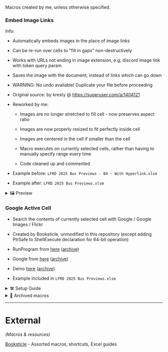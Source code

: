 Macros created by me, unless otherwise specified.

### Embed Image Links

Info:

- Automatically embeds images in the place of image links

- Can be re-run over cells to "fill in gaps" non-destructively

- Works with URLs not ending in image extension, e.g, discord image link with token query param

- Saves the image with the document, instead of links which can go down

- WARNING: No undo available! Duplicate your file before proceeding

- Original source: by kresty @ https://superuser.com/a/1404121

- Reworked by me:

    - Images are no longer stretched to fill cell - now preserves aspect ratio

    - Images are now properly resized to fit perfectly inside cell

    - Images are centered in the cell if smaller than the cell

    - Macro executes on currently selected cells, rather than having to manually specify range every time

    - Code cleaned up and commented

- Example before: `LFRD 2025 Bus Previews - B4 - With Hyperlink.xlsm`

- Example after: `LFRD 2025 Bus Previews.xlsm`

<details>
  <summary>🖼 Preview</summary>

![Before](https://github.com/sjain882/Excel-VBA-Macros/blob/main/.github/Previews/Embed%20Image%20Links/Before.png?raw=true)

![After](https://github.com/sjain882/Excel-VBA-Macros/blob/main/.github/Previews/Embed%20Image%20Links/After.png?raw=true)

</details>

### Google Active Cell

- Search the contents of currently selected cell with Google / Google Images / Flickr

- Created by Booksticle, unmodified in this repository (except adding PtrSafe to ShellExecute declaration for 64-bit operation)

- RunProgram from [here](https://shortcut.booksticle.com/showlist2.asp?parent=77924) ([archive](https://web.archive.org/web/20250712142935/https://shortcut.booksticle.com/showlist2.asp?parent=77924))

- Google from [here](https://shortcut.booksticle.com/showlist2.asp?parent=111219) ([archive](https://web.archive.org/web/20250712142956/https://shortcut.booksticle.com/showlist2.asp?parent=111219))

- Demo [here](https://www.youtube.com/watch?v=pAbmUdZgIMc) ([archive](https://web.archive.org/web/20201224062607/https://www.youtube.com/watch?v=pAbmUdZgIMc))

- Example included in `LFRD 2025 Bus Previews.xlsm`

<details>
  <summary>🛠 Setup Guide</summary>

1. Developer > Visual Basic

2. Modules > Module1 (in tree on left side)

3. Paste (Declarations).txt in Declarations section:

![Declarations](https://github.com/sjain882/Excel-VBA-Macros/blob/main/.github/Guides/Google%20Active%20Cell/Declarations.png?raw=true)

4. Tools > Macros

5. Under Macro Name type either `FlickrIt` / `GoogleIt` / `GoogleImagesIt` then click Create to create new macro section for the relevant function

6. New section with Sub skeleton will be created. Replace entire contents of this section with the contents of the relevant .txt containing the function's code

7. Save and close VBA Editor

8. Developer > Macros > Select macro you want to assign keyboard shortcut to > Options

9. Type a single key into shortcut box, e.g, G for CTRL+G. For CTRL+SHIFT+G, delete contents of box and type Shift+G (NOT Ctrl+Shift+G). Nothing else will work.

10. Click OK

</details>

<details>
  <summary>💼 Archived macros</summary>
None
</details>

***

# External

*(Macros & resources)*

[Booksticle](https://shortcut.booksticle.com) - Assorted macros, shortcuts, Excel guides